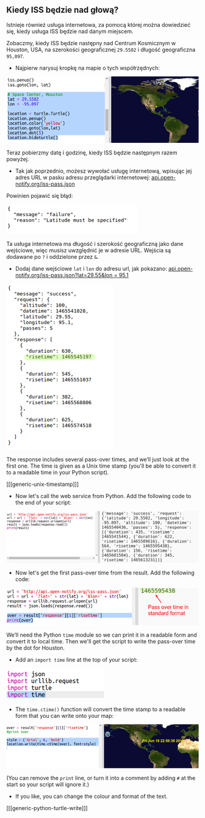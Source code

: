 ## Kiedy ISS będzie nad głową?

Istnieje również usługa internetowa, za pomocą której można dowiedzieć się, kiedy usługa ISS będzie nad danym miejscem.

Zobaczmy, kiedy ISS będzie następny nad Centrum Kosmicznym w Houston, USA, na szerokości geograficznej `29.5502` i długość geograficzna `95,097`.

+ Najpierw narysuj kropkę na mapie o tych współrzędnych:

![screenshot](images/iss-houston.png)

Teraz pobierzmy datę i godzinę, kiedy ISS będzie następnym razem powyżej.

+ Tak jak poprzednio, możesz wywołać usługę internetową, wpisując jej adres URL w pasku adresu przeglądarki internetowej: <a href="http://api.open-notify.org/iss-pass.json" target="_blank">api.open-notify.org/iss-pass.json</a>

Powinien pojawić się błąd:

![screenshot](images/iss-pass-error.png)

Ta usługa internetowa ma długość i szerokość geograficzną jako dane wejściowe, więc musisz uwzględnić je w adresie URL. Wejścia są dodawane po `?` i oddzielone przez `&`.

+ Dodaj dane wejściowe ` lat ` i ` lon ` do adresu url, jak pokazano: <a href="http://api.open-notify.org/iss-pass.json?lat=29.55&lon=95.1" target="_blank">api.open-notify.org/iss-pass.json?lat=29.55&lon = 95.1</a>

![screenshot](images/iss-passtimes.png)

The response includes several pass-over times, and we’ll just look at the first one. The time is given as a Unix time stamp (you'll be able to convert it to a readable time in your Python script).

[[[generic-unix-timestamp]]]

+ Now let's call the web service from Python. Add the following code to the end of your script:

![screenshot](images/iss-passover.png)

+ Now let's get the first pass-over time from the result. Add the following code:

![screenshot](images/iss-print-pass.png)

We’ll need the Python `time` module so we can print it in a readable form and convert it to local time. Then we'll get the script to write the pass-over time by the dot for Houston.

+ Add an `import time` line at the top of your script:

![screenshot](images/iss-time.png)

+ The `time.ctime()` function will convert the time stamp to a readable form that you can write onto your map:

![screenshot](images/iss-pass-write.png)

(You can remove the `print` line, or turn it into a comment by adding `#` at the start so your script will ignore it.)

+ If you like, you can change the colour and format of the text. 

[[[generic-python-turtle-write]]]